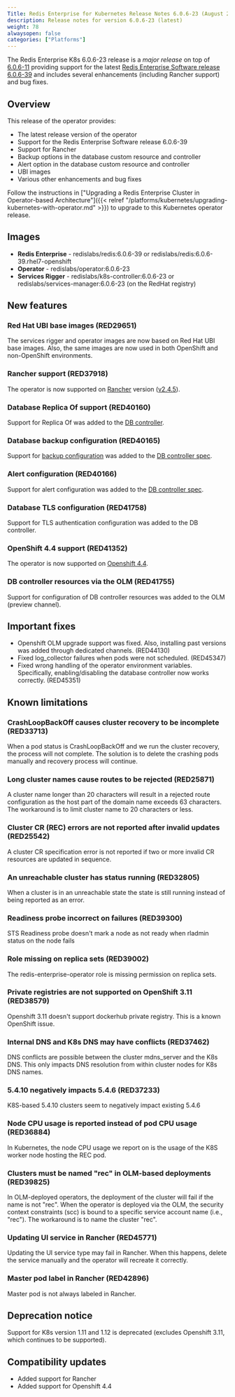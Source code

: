 ```yaml
---
Title: Redis Enterprise for Kubernetes Release Notes 6.0.6-23 (August 2020)
description: Release notes for version 6.0.6-23 (latest)
weight: 78
alwaysopen: false
categories: ["Platforms"]
---
```


The Redis Enterprise K8s 6.0.6-23 release is a *major release* on top of <a href="https://github.com/RedisLabs/redis-enterprise-k8s-docs/releases/tag/v6.0.6-11">6.0.6-11</a> providing support for the latest <a href="https://docs.redislabs.com/latest/rs/release-notes/rs-6-0-may-2020/">Redis Enterprise Software release 6.0.6-39</a> and includes several enhancements (including Rancher support) and bug fixes.

## Overview

This release of the operator provides:

 * The latest release version of the operator
 * Support for the Redis Enterprise Software release 6.0.6-39
 * Support for Rancher
 * Backup options in the database custom resource and controller
 * Alert option in the database custom resource and controller
 * UBI images
 * Various other enhancements and bug fixes


Follow the instructions in ["Upgrading a Redis Enterprise Cluster in Operator-based Architecture"]({{< relref "/platforms/kubernetes/upgrading-kubernetes-with-operator.md" >}}) to upgrade to this Kubernetes operator release.


## Images

 * **Redis Enterprise** - redislabs/redis:6.0.6-39 or redislabs/redis:6.0.6-39.rhel7-openshift
 * **Operator** - redislabs/operator:6.0.6-23
 * **Services Rigger** - redislabs/k8s-controller:6.0.6-23 or redislabs/services-manager:6.0.6-23 (on the RedHat registry)

## New features

### Red Hat UBI base images (RED29651)

The services rigger and operator images are now based on Red Hat UBI base images. Also, the same images are now used in both OpenShift and non-OpenShift environments.

### Rancher support (RED37918)

The operator is now supported on [Rancher](https://rancher.com/) version ([v2.4.5](https://rancher.com/support-maintenance-terms/all-supported-versions/rancher-v2.4.5/)).

### Database Replica Of support (RED40160)

Support for Replica Of was added to the [DB controller](https://github.com/RedisLabs/redis-enterprise-k8s-docs/blob/master/redis_enterprise_database_api.md#replicasource).

### Database backup configuration (RED40165)

Support for [backup configuration](https://docs.redislabs.com/latest/rs/administering/database-operations/database-backup/) was added to the [DB controller spec](https://github.com/RedisLabs/redis-enterprise-k8s-docs/blob/master/redis_enterprise_database_api.md#backupspec).

### Alert configuration (RED40166)

Support for alert configuration was added to the [DB controller spec](https://github.com/RedisLabs/redis-enterprise-k8s-docs/blob/master/redis_enterprise_database_api.md#dbalertssettings).

### Database TLS configuration (RED41758)

Support for TLS authentication configuration was added to the DB controller.

### OpenShift 4.4 support (RED41352)

The operator is now supported on [Openshift 4.4](https://docs.openshift.com/container-platform/4.4/welcome/index.html).

### DB controller resources via the OLM (RED41755)

Support for configuration of DB controller resources was added to the OLM (preview channel).

## Important fixes

 * Openshift OLM upgrade support was fixed. Also, installing past versions was added through dedicated channels. (RED44130)
 * Fixed log_collector failures when pods were not scheduled. (RED45347)
 * Fixed wrong handling of the operator environment variables. Specifically, enabling/disabling the database controller now works correctly. (RED45351)


## Known limitations

### CrashLoopBackOff causes cluster recovery to be incomplete  (RED33713)

When a pod status is CrashLoopBackOff and we run the cluster recovery, the process will not complete. The solution is to delete the crashing pods manually and recovery process will continue.

### Long cluster names cause routes to be rejected  (RED25871)

A cluster name longer than 20 characters will result in a rejected route configuration as the host part of the domain name exceeds 63 characters. The workaround is to limit cluster name to 20 characters or less.

### Cluster CR (REC) errors are not reported after invalid updates (RED25542)

A cluster CR specification error is not reported if two or more invalid CR resources are updated in sequence.

### An unreachable cluster has status running (RED32805)

When a cluster is in an unreachable state the state is still running instead of being reported as an error.

### Readiness probe incorrect on failures (RED39300)

STS Readiness probe doesn't mark a node as not ready when rladmin status on the node fails

### Role missing on replica sets (RED39002)

The redis-enterprise-operator role is missing permission on replica sets.

### Private registries are not supported on OpenShift 3.11 (RED38579)

Openshift 3.11 doesn't support dockerhub private registry. This is a known OpenShift issue.

### Internal DNS and K8s DNS may have conflicts (RED37462)

DNS conflicts are possible between the cluster mdns_server and the K8s DNS. This only impacts DNS resolution from within cluster nodes for K8s DNS names.

### 5.4.10 negatively impacts 5.4.6 (RED37233)

K8S-based 5.4.10 clusters seem to negatively impact existing 5.4.6

### Node CPU usage is reported instead of pod CPU usage (RED36884)

In Kubernetes, the node CPU usage we report on is the usage of the K8S worker node hosting the REC pod.

### Clusters must be named "rec" in OLM-based deployments (RED39825)

In OLM-deployed operators, the deployment of the cluster will fail if the name is not "rec". When the operator is deployed via the OLM, the security context constraints (scc) is bound to a specific service account name (i.e., "rec"). The workaround is to name the cluster "rec".

### Updating UI service in Rancher (RED45771)

Updating the UI service type may fail in Rancher. When this happens, delete the service manually and the operator will recreate it correctly.

### Master pod label in Rancher (RED42896)

Master pod is not always labeled in Rancher.

## Deprecation notice

Support for K8s version 1.11 and 1.12 is deprecated (excludes Openshift 3.11, which continues to be supported).

## Compatibility updates

 * Added support for Rancher
 * Added support for Openshift 4.4
